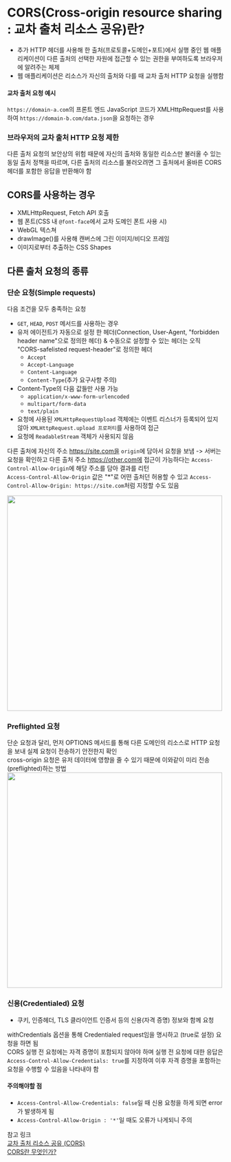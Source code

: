 # CORS(Cross-origin resource sharing : 교차 출처 리소스 공유)란?
- 추가 HTTP 헤더를 사용해 한 출처(프로토콜+도메인+포트)에서 실행 중인 웹 애플리케이션이 다른 출처의 선택한 자원에 접근할 수 있는 권한을 부여하도록 브라우저에 알려주는 체제<br>
- 웹 애플리케이션은 리소스가 자신의 출처와 다를 때 교차 출처 HTTP 요청을 실행함

#### 교차 출처 요청 예시
`https://domain-a.com`의 프론트 엔드 JavaScript 코드가 XMLHttpRequest를 사용하여 `https://domain-b.com/data.json`을 요청하는 경우

### 브라우저의 교차 출처 HTTP 요청 제한
다른 출처 요청의 보안상의 위험 때문에 자신의 출처와 동일한 리소스만 불러올 수 있는 동일 출처 정책을 따르며, 다른 출처의 리소스를 불러오려면 그 출처에서 올바른 CORS 헤더를 포함한 응답을 반환해야 함

## CORS를 사용하는 경우
- XMLHttpRequest, Fetch API 호출
- 웹 폰트(CSS 내 `@font-face`에서 교차 도메인 폰트 사용 시)
- WebGL 텍스쳐
- drawImage()를 사용해 캔버스에 그린 이미지/비디오 프레임
- 이미지로부터 추출하는 CSS Shapes

## 다른 출처 요청의 종류
### 단순 요청(Simple requests)
다음 조건을 모두 충족하는 요청
- `GET`, `HEAD`, `POST` 메서드를 사용하는 경우
- 유저 에이전트가 자동으로 설정 한 헤더(Connection, User-Agent, "forbidden header name"으로 정의한 헤더) & 수동으로 설정할 수 있는 헤더는 오직 "CORS-safelisted request-header"로 정의한 헤더
  - `Accept`
  - `Accept-Language`
  - `Content-Language`
  - `Content-Type`(추가 요구사항 주의)
- Content-Type의 다음 값들만 사용 가능
  - `application/x-www-form-urlencoded`
  - `multipart/form-data`
  - `text/plain`
- 요청에 사용된 `XMLHttpRequestUpload` 객체에는 이벤트 리스너가 등록되어 있지 않아 `XMLHttpRequest.upload 프로퍼티`를 사용하여 접근
- 요청에 `ReadableStream` 객체가 사용되지 않음

다른 출처에 자신의 주소  https://site.com을 `origin`에 담아서 요청을 보냄 -> 서버는 요청을 확인하고 다른 출처 주소  https://other.com에 접근이 가능하다는 `Access-Control-Allow-Origin`에 해당 주소를 담아 결과를 리턴<br>
`Access-Control-Allow-Origin` 값은 "*"로 어떤 출처던 허용할 수 있고 `Access-Control-Allow-Origin: https://site.com`처럼 지정할 수도 있음

<img src = "https://github.com/suehdn/FEDC4-CS-Study/assets/67812466/0b77b13a-f5ec-4ea4-9da8-8931c4cab14d" width=500px>

### Preflighted 요청
단순 요청과 달리, 먼저 OPTIONS 메서드를 통해 다른 도메인의 리소스로 HTTP 요청을 보내 실제 요청이 전송하기 안전한지 확인<br>
cross-origin 요청은 유저 데이터에 영향을 줄 수 있기 때문에 이와같이 미리 전송(preflighted)하는 방법
<img src = "https://github.com/suehdn/FEDC4-CS-Study/assets/67812466/f809c8e3-f13c-4edc-bad7-17af25c9e5c4" width=500px>

### 신용(Credentialed) 요청
- 쿠키, 인증헤더, TLS 클라이언트 인증서 등의 신용(자격 증명) 정보와 함께 요청<br>

withCredentials 옵션을 통해 Credentialed request임을 명시하고 (true로 설정) 요청을 하면 됨<br>
CORS 실행 전 요청에는 자격 증명이 포함되지 않아야 하며 실행 전 요청에 대한 응답은 `Access-Control-Allow-Credentials: true`를 지정하여 이후 자격 증명을 포함하는 요청을 수행할 수 있음을 나타내야 함

#### 주의해야할 점
- `Access-Control-Allow-Credentials: false`일 때 신용 요청을 하게 되면 error가 발생하게 됨<br>
- `Access-Control-Allow-Origin : '*'`일 때도 오류가 나게되니 주의

참고 링크<br>
[교차 출처 리소스 공유 (CORS)](https://developer.mozilla.org/ko/docs/Web/HTTP/CORS)<br>
[CORS란 무엇인가?](https://escapefromcoding.tistory.com/724)
